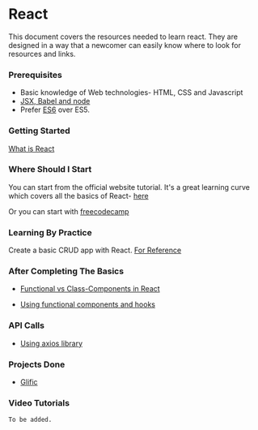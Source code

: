 # React

This document covers the resources needed to learn react.
They are designed in a way that a newcomer can easily know where to look for resources and links.

### Prerequisites

- Basic knowledge of Web technologies- HTML, CSS and Javascript
- [JSX, Babel and node](https://www.w3schools.com/whatis/whatis_react.asp)
- Prefer [ES6](http://es6-features.org/) over ES5.

### Getting Started

[What is React](https://www.simplilearn.com/what-is-react-article)

### Where Should I Start

You can start from the official website tutorial. It's a great learning curve which covers all the basics of React- [here](https://reactjs.org/tutorial/tutorial.html)

Or you can start with [freecodecamp](https://www.freecodecamp.org/learn/front-end-libraries/react/)

### Learning By Practice

Create a basic CRUD app with React.
[For Reference](https://codepen.io/talha7o/full/xxbEyoY)

### After Completing The Basics

- [Functional vs Class-Components in React](https://medium.com/@Zwenza/functional-vs-class-components-in-react-231e3fbd7108#:~:text=The%20most%20obvious%20one%20difference,which%20returns%20a%20React%20element.)

- [Using functional components and hooks](https://reactjs.org/docs/hooks-intro.html)

### API Calls

- [Using axios library](https://blog.logrocket.com/how-to-make-http-requests-like-a-pro-with-axios/)

### Projects Done

- [Glific](https://github.com/glific/glific-frontend)

### Video Tutorials

`To be added.`
